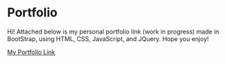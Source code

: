 # Portfolio
Hi! Attached below is my personal portfolio link (work in progress) made in BootStrap, using HTML, CSS, JavaScript, and JQuery. Hope you enjoy!

[My Portfolio Link](https://jtehranchi123.github.io/MyPortfolio/)
